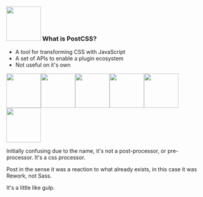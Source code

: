### <img src="../assets/logos/PostCSS_Logo.svg" height="90" class="plain vmiddle" /> What is PostCSS?

* A tool for transforming CSS with JavaScript
* A set of APIs to enable a plugin ecosystem
* Not useful on it's own

<img src="../assets/ian-curtis.png" height="90" class="plain vmiddle" /><img src="../assets/tina-weymouth.jpg" height="90" class="plain vmiddle" /><img src="../assets/mogwai.jpg" height="90" class="plain vmiddle" /><img src="../assets/sigur-ros.jpg" height="90" class="plain vmiddle" /><img src="../assets/at-the-drive-in.jpg" height="90" class="plain vmiddle" /><img src="../assets/nickelback.jpg" height="90" class="plain vmiddle" />

<aside class="notes">
Initially confusing due to the name, it's not a post-processor, or pre-processor. It's a css processor.

Post in the sense it was a reaction to what already exists, in this case it was Rework, not Sass.

It's a little like gulp.
</aside>
